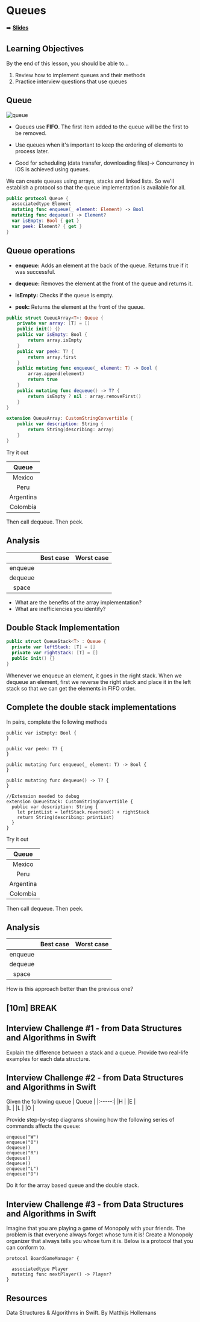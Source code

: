 <!-- .slide: data-background="./Images/header.svg" data-background-repeat="none" data-background-size="40% 40%" data-background-position="center 10%" class="header" -->
# Queues

<!-- Put a link to the slides so that students can find them -->

➡️ [**Slides**](/MOB-2.9-Technical-Seminar-MOB/Slides/queues.html ':ignore')

<!-- > -->

## Learning Objectives

By the end of this lesson, you should be able to...

1. Review how to implement queues and their methods
1. Practice interview questions that use queues

<!-- > -->

## Queue

![queue](assets/queue.gif)

<!-- > -->

- Queues use **FIFO**. The first item added to the queue will be the first to be removed.

- Use queues when it's important to keep the ordering of elements to process later.

- Good for scheduling (data transfer, downloading files)-> Concurrency in iOS is achieved using queues.

<!-- > -->

We can create queues using arrays, stacks and linked lists. So we'll establish a protocol so that the queue implementation is available for all.

```swift
public protocol Queue {
  associatedtype Element
  mutating func enqueue(_ element: Element) -> Bool
  mutating func dequeue() -> Element?
  var isEmpty: Bool { get }
  var peek: Element? { get }
}
```

<!-- > -->

## Queue operations

- **enqueue:** Adds an element at the back of the queue. Returns true if it was successful.

- **dequeue:** Removes the element at the front of the queue and returns it.

- **isEmpty:** Checks if the queue is empty.

- **peek:** Returns the element at the front of the queue.

<!-- > -->

```swift
public struct QueueArray<T>: Queue {
    private var array: [T] = []
    public init() {}
    public var isEmpty: Bool {
        return array.isEmpty
    }
    public var peek: T? {
        return array.first
    }
    public mutating func enqueue(_ element: T) -> Bool {
        array.append(element)
        return true
    }
    public mutating func dequeue() -> T? {
        return isEmpty ? nil : array.removeFirst()
    }
}

extension QueueArray: CustomStringConvertible {
    public var description: String {
        return String(describing: array)
    }
}
```

<!-- > -->

Try it out

|   Queue  |
|:-----:|
|Mexico   |
|Peru |   
|Argentina |
|Colombia |

Then call dequeue.
Then peek.

<!-- > -->

## Analysis

|       | Best case | Worst case |
|:-----:|:----:|:------:|
|enqueue |       |               |   
| dequeue |      |              |   
| space |        |              |   

<!-- > -->

- What are the benefits of the array implementation?
- What are inefficiencies you identify?

<!-- > -->

## Double Stack Implementation

```swift
public struct QueueStack<T> : Queue {
  private var leftStack: [T] = []
  private var rightStack: [T] = []
  public init() {}
}
```

<!-- > -->

Whenever we enqueue an element, it goes in the right stack.
When we dequeue an element, first we reverse the right stack and place it in the left stack so that we can get the elements in FIFO order.

<!-- > -->

## Complete the double stack implementations

In pairs, complete the following methods
```
public var isEmpty: Bool {
}

public var peek: T? {
}

public mutating func enqueue(_ element: T) -> Bool {
}

public mutating func dequeue() -> T? {
}

//Extension needed to debug
extension QueueStack: CustomStringConvertible {
  public var description: String {
    let printList = leftStack.reversed() + rightStack
    return String(describing: printList)
  }
}
```

<!-- > -->


Try it out

|   Queue  |
|:-----:|
|Mexico   |
|Peru |   
|Argentina |
|Colombia |

Then call dequeue.
Then peek.

<!-- > -->

## Analysis

|       | Best case | Worst case |
|:-----:|:----:|:------:|
|enqueue |       |               |   
| dequeue |      |              |   
| space |        |              |   

<!-- > -->

How is this approach better than the previous one?

<!-- > -->

<!-- .slide: data-background="#087CB8" -->

## [**10m**] BREAK

<!-- > -->

## Interview Challenge #1 - from Data Structures and Algorithms in Swift

Explain the difference between a stack and a queue. Provide two real-life examples for each data structure.


<!-- v -->

## Interview Challenge #2 - from Data Structures and Algorithms in Swift

Given the following queue
|   Queue  |
|:-----:|
|H   |
|E |   
|L |
|L |
|O |

Provide step-by-step diagrams showing how the following series of commands affects the queue:

```
enqueue("W")
enqueue("O")
dequeue()
enqueue("R")
dequeue()
dequeue()
enqueue("L")
enqueue("D")
```

Do it for the array based queue and the double stack.

<!-- v -->

## Interview Challenge #3 - from Data Structures and Algorithms in Swift

Imagine that you are playing a game of Monopoly with your friends. The problem is that everyone always forget whose turn it is! Create a Monopoly organizer that always tells you whose turn it is. Below is a protocol that you can conform to.

```
protocol BoardGameManager {

  associatedtype Player
  mutating func nextPlayer() -> Player?
}
```

<!-- > -->

## Resources

Data Structures & Algorithms in Swift. By Matthijs Hollemans
